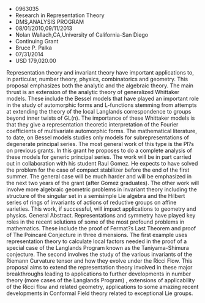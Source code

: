 
* 0963035
* Research in Representation Theory
* DMS,ANALYSIS PROGRAM
* 08/01/2010,09/11/2013
* Nolan Wallach,CA,University of California-San Diego
* Continuing Grant
* Bruce P. Palka
* 07/31/2014
* USD 179,020.00

Representation theory and invariant theory have important applications to, in
particular, number theory, physics, combinatorics and geometry. This proposal
emphasizes both the analytic and the algebraic theory. The main thrust is an
extension of the analytic theory of generalized Whittaker models. These include
the Bessel models that have played an important role in the study of automorphic
forms and L-functions stemming from attempts at extending the theory of the
local Langlands correspondence to groups beyond inner twists of GL(n). The
importance of these Whittaker models is that they give a representation
theoretic interpretation of the Fourier coefficients of multivariate automorphic
forms. The mathematical literature, to date, on Bessel models studies only
models for subrepresentations of degenerate principal series. The most general
work of this type is the PI?s on previous grants. In this grant he proposes to
do a complete analysis of these models for generic principal series. The work
will be in part carried out in collaboration with his student Raul Gomez. He
expects to have solved the problem for the case of compact stabilizer before the
end of the first summer. The general case will be much harder and will be
emphasized in the next two years of the grant (after Gomez graduates). The other
work will involve more algebraic geometric problems in invariant theory
including the structure of the singular set in a semisimple Lie algebra and the
Hilbert series of rings of invariants of actions of reductive groups on affine
varieties. This work, if successful, will impact applications to geometry and
physics. General Abstract. Representations and symmetry have played key roles in
the recent solutions of some of the most profound problems in mathematics. These
include the proof of Fermat?s Last Theorem and proof of The Poincaré Conjecture
in three dimensions. The first example uses representation theory to calculate
local factors needed in the proof of a special case of the Langlands Program
known as the Taniyama-Shimura conjecture. The second involves the study of the
various invariants of the Riemann Curvature tensor and how they evolve under the
Ricci Flow. This proposal aims to extend the representation theory involved in
these major breakthroughs leading to applications to further developments in
number theory (more cases of the Langlands Program) , extensions of
applicability of the Ricci flow and related geometry, applications to some
amazing recent developments in Conformal Field theory related to exceptional Lie
groups.
